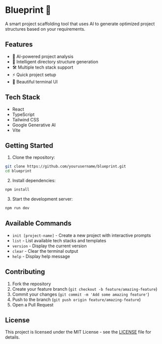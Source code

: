 # Blueprint 🚀

A smart project scaffolding tool that uses AI to generate optimized project structures based on your requirements.

## Features

- 🤖 AI-powered project analysis
- 📁 Intelligent directory structure generation
- 🛠️ Multiple tech stack support
- ⚡ Quick project setup
- 🎨 Beautiful terminal UI

## Tech Stack

- React
- TypeScript
- Tailwind CSS
- Google Generative AI
- Vite

## Getting Started

1. Clone the repository:
```bash
git clone https://github.com/yourusername/blueprint.git
cd blueprint
```

2. Install dependencies:
```bash
npm install
```

3. Start the development server:
```bash
npm run dev
```

## Available Commands

- `init [project-name]` - Create a new project with interactive prompts
- `list` - List available tech stacks and templates
- `version` - Display the current version
- `clear` - Clear the terminal output
- `help` - Display help message

## Contributing

1. Fork the repository
2. Create your feature branch (`git checkout -b feature/amazing-feature`)
3. Commit your changes (`git commit -m 'Add some amazing feature'`)
4. Push to the branch (`git push origin feature/amazing-feature`)
5. Open a Pull Request

## License

This project is licensed under the MIT License - see the [LICENSE](LICENSE) file for details.